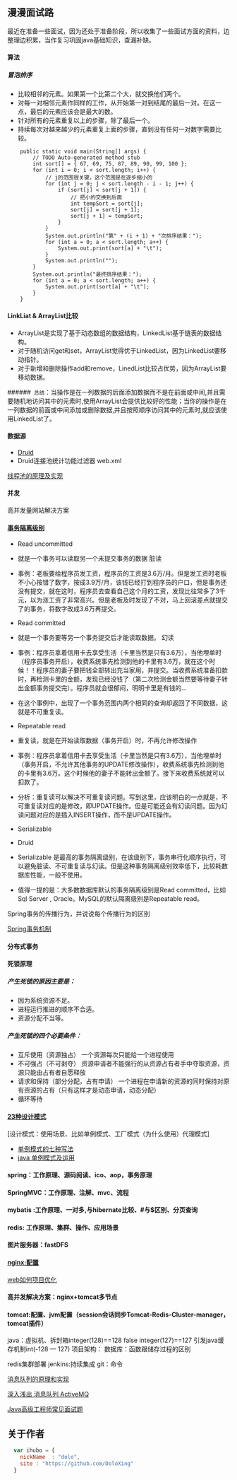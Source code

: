 ## 漫漫面试路
最近在准备一些面试，因为还处于准备阶段，所以收集了一些面试方面的资料，边整理边积累，当作复习巩固java基础知识，查漏补缺。
#### 算法
##### 冒泡排序
* 比较相邻的元素。如果第一个比第二个大，就交换他们两个。
* 对每一对相邻元素作同样的工作，从开始第一对到结尾的最后一对。在这一点，最后的元素应该会是最大的数。
* 针对所有的元素重复以上的步骤，除了最后一个。
* 持续每次对越来越少的元素重复上面的步骤，直到没有任何一对数字需要比较。
```
	public static void main(String[] args) {
		// TODO Auto-generated method stub
		int sort[] = { 67, 69, 75, 87, 89, 90, 99, 100 };
		for (int i = 0; i < sort.length; i++) {
			// j的范围很关键，这个范围是在逐步缩小的
			for (int j = 0; j < sort.length - i - 1; j++) {
				if (sort[j] < sort[j + 1]) {
					// 把小的交换到后面
					int tempSort = sort[j];
					sort[j] = sort[j + 1];
					sort[j + 1] = tempSort;
				}
			}
			System.out.println("第" + (i + 1) + "次排序结果：");
			for (int a = 0; a < sort.length; a++) {
				System.out.print(sort[a] + "\t");
			}
			System.out.println("");
		}
		System.out.println("最终排序结果：");
		for (int a = 0; a < sort.length; a++) {
			System.out.print(sort[a] + "\t");
		}
	}

```


#### LinkLiat & ArrayList比较
* ArrayList是实现了基于动态数组的数据结构，LinkedList基于链表的数据结构。 
* 对于随机访问get和set，ArrayList觉得优于LinkedList，因为LinkedList要移动指针。 
* 对于新增和删除操作add和remove，LinedList比较占优势，因为ArrayList要移动数据。 
 
######` 总结`：当操作是在一列数据的后面添加数据而不是在前面或中间,并且需要随机地访问其中的元素时,使用ArrayList会提供比较好的性能；当你的操作是在一列数据的前面或中间添加或删除数据,并且按照顺序访问其中的元素时,就应该使用LinkedList了。

#### 数据源 
* [Druid](https://github.com/alibaba/druid/wiki/%E5%B8%B8%E8%A7%81%E9%97%AE%E9%A2%98)
* Druid连接池统计功能过滤器 web.xml

[线程池的原理及实现](http://blog.csdn.net/hsuxu/article/details/8985931)


#### 并发
高并发量网站解决方案

#### [事务隔离级别](http://www.cnblogs.com/younggun/archive/2013/07/16/3193800.html)

* Read uncommitted
 * 就是一个事务可以读取另一个未提交事务的数据   脏读
 * 事例：老板要给程序员发工资，程序员的工资是3.6万/月。但是发工资时老板不小心按错了数字，按成3.9万/月，该钱已经打到程序员的户口，但是事务还没有提交，就在这时，程序员去查看自己这个月的工资，发现比往常多了3千元，以为涨工资了非常高兴。但是老板及时发现了不对，马上回滚差点就提交了的事务，将数字改成3.6万再提交。

* Read committed
 * 就是一个事务要等另一个事务提交后才能读取数据。 幻读
 * 事例：程序员拿着信用卡去享受生活（卡里当然是只有3.6万），当他埋单时（程序员事务开启），收费系统事先检测到他的卡里有3.6万，就在这个时候！！程序员的妻子要把钱全部转出充当家用，并提交。当收费系统准备扣款时，再检测卡里的金额，发现已经没钱了（第二次检测金额当然要等待妻子转出金额事务提交完）。程序员就会很郁闷，明明卡里是有钱的…
 * 在这个事例中，出现了一个事务范围内两个相同的查询却返回了不同数据，这就是不可重复读。

* Repeatable read
 * 重复读，就是在开始读取数据（事务开启）时，不再允许修改操作
 * 事例：程序员拿着信用卡去享受生活（卡里当然是只有3.6万），当他埋单时（事务开启，不允许其他事务的UPDATE修改操作），收费系统事先检测到他的卡里有3.6万。这个时候他的妻子不能转出金额了。接下来收费系统就可以扣款了。
 * 分析：重复读可以解决不可重复读问题。写到这里，应该明白的一点就是，不可重复读对应的是修改，即UPDATE操作。但是可能还会有幻读问题。因为幻读问题对应的是插入INSERT操作，而不是UPDATE操作。

* Serializable
 * Druid
 * Serializable 是最高的事务隔离级别，在该级别下，事务串行化顺序执行，可以避免脏读、不可重复读与幻读。但是这种事务隔离级别效率低下，比较耗数据库性能，一般不使用。
* 值得一提的是：大多数数据库默认的事务隔离级别是Read committed，比如Sql Server , Oracle。MySQL的默认隔离级别是Repeatable read。

Spring事务的传播行为，并说说每个传播行为的区别

[Spring事务机制](http://blog.csdn.net/pingnanlee/article/details/11488695)

#### 分布式事务

#### 死锁原理
##### 产生死锁的原因主要是：
* 因为系统资源不足。
* 进程运行推进的顺序不合适。
* 资源分配不当等。
##### 产生死锁的四个必要条件：　　
* 互斥使用（资源独占）    一个资源每次只能给一个进程使用
* 不可强占（不可剥夺）    资源申请者不能强行的从资源占有者手中夺取资源，资源只能由占有者自愿释放
* 请求和保持（部分分配，占有申请）   一个进程在申请新的资源的同时保持对原有资源的占有（只有这样才是动态申请，动态分配）
* 循环等待 

#### [23种设计模式](http://zz563143188.iteye.com/blog/1847029)
[设计模式：使用场景、比如单例模式、工厂模式（为什么使用）代理模式]
* [单例模式的七种写法](http://cantellow.iteye.com/blog/838473)
* [java 单例模式及运用](http://damon-zhang.iteye.com/blog/1913596)

#### spring：工作原理、源码阅读、ico、aop，事务原理
#### SpringMVC：工作原理、注解、mvc、流程
#### mybatis :工作原理、一对多,与hibernate比较、#与$区别、分页查询
#### redis: 工作原理、集群、操作、应用场景

#### 图片服务器：fastDFS
#### [nginx:配置](http://www.cnblogs.com/xiaogangqq123/archive/2011/03/02/1969006.html)

[web如何项目优化](http://bbs.csdn.net/topics/391849317)

#### 高并发解决方案：nginx+tomcat多节点
#### tomcat:配置、jvm配置（session会话同步Tomcat-Redis-Cluster-manager，tomcat插件）

java：虚拟机、拆封箱integer(128)==128 false integer(127)==127 引发java缓存机制int(-128 — 127)
项目架构：
数据库：函数跟储存过程的区别


redis集群部署
jenkins:持续集成
git：命令

[消息队列的原理和实现](http://blog.csdn.net/blade2001/article/details/5193464)

[深入浅出 消息队列 ActiveMQ](http://blog.csdn.net/jwdstef/article/details/17380471)

[Java高级工程师常见面试题](http://www.itmayiedu.com/front/articleinfo/63.html)



## 关于作者

```javascript
  var ihubo = {
    nickName  : "dolo",
    site : "https://github.com/DoloXing"
  }
```
